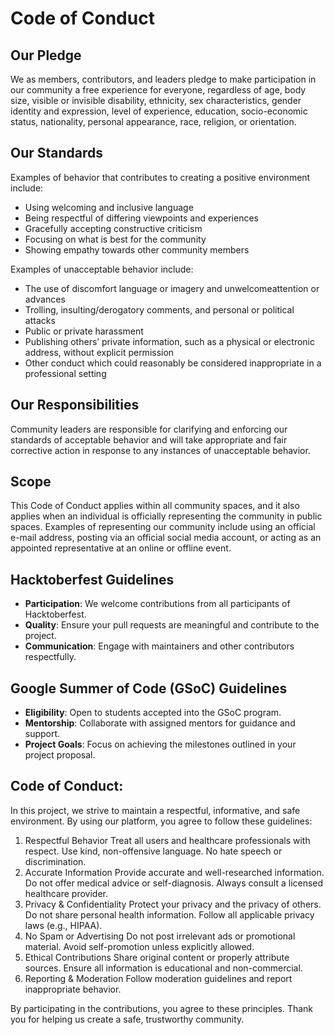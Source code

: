# Code of Conduct

## Our Pledge

We as members, contributors, and leaders pledge to make participation in our community a free experience for everyone, regardless of age, body size, visible or invisible disability, ethnicity, sex characteristics, gender identity and expression, level of experience, education, socio-economic status, nationality, personal appearance, race, religion, or  orientation.

## Our Standards

Examples of behavior that contributes to creating a positive environment include:

- Using welcoming and inclusive language
- Being respectful of differing viewpoints and experiences
- Gracefully accepting constructive criticism
- Focusing on what is best for the community
- Showing empathy towards other community members

Examples of unacceptable behavior include:

- The use of discomfort language or imagery and unwelcomeattention or advances
- Trolling, insulting/derogatory comments, and personal or political attacks
- Public or private harassment
- Publishing others’ private information, such as a physical or electronic address, without explicit permission
- Other conduct which could reasonably be considered inappropriate in a professional setting

## Our Responsibilities

Community leaders are responsible for clarifying and enforcing our standards of acceptable behavior and will take appropriate and fair corrective action in response to any instances of unacceptable behavior.

## Scope

This Code of Conduct applies within all community spaces, and it also applies when an individual is officially representing the community in public spaces. Examples of representing our community include using an official e-mail address, posting via an official social media account, or acting as an appointed representative at an online or offline event.


## Hacktoberfest Guidelines

- **Participation**: We welcome contributions from all participants of Hacktoberfest.
- **Quality**: Ensure your pull requests are meaningful and contribute to the project.
- **Communication**: Engage with maintainers and other contributors respectfully.

## Google Summer of Code (GSoC) Guidelines

- **Eligibility**: Open to students accepted into the GSoC program.
- **Mentorship**: Collaborate with assigned mentors for guidance and support.
- **Project Goals**: Focus on achieving the milestones outlined in your project proposal.

## Code of Conduct: 
In this project, we strive to maintain a respectful, informative, and safe environment. By using our platform, you agree to follow these guidelines:

1. Respectful Behavior
Treat all users and healthcare professionals with respect.
Use kind, non-offensive language. No hate speech or discrimination.
2. Accurate Information
Provide accurate and well-researched information.
Do not offer medical advice or self-diagnosis. Always consult a licensed healthcare provider.
3. Privacy & Confidentiality
Protect your privacy and the privacy of others. Do not share personal health information.
Follow all applicable privacy laws (e.g., HIPAA).
4. No Spam or Advertising
Do not post irrelevant ads or promotional material.
Avoid self-promotion unless explicitly allowed.
5. Ethical Contributions
Share original content or properly attribute sources.
Ensure all information is educational and non-commercial.
6. Reporting & Moderation
Follow moderation guidelines and report inappropriate behavior.

By participating in the contributions, you agree to these principles. Thank you for helping us create a safe, trustworthy community.
